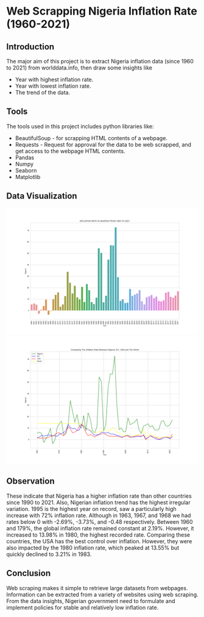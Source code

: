 # Web Scrapping Nigeria Inflation Rate (1960-2021)

## Introduction
The major aim of this project is to extract Nigeria inflation data (since 1960 to 2021) from worlddata.info, then draw some insights like
- Year with highest inflation rate.
- Year with lowest inflation rate.
- The trend of the data.

## Tools
The tools used in this project includes python libraries like:
- BeautifulSoup - for scrapping HTML contents of a webpage.
- Requests - Request for approval for the data to be web scrapped, and get access to the webpage HTML contents.
- Pandas
- Numpy
- Seaborn
- Matplotlib

## Data Visualization
![barplot](barplot.png)
![lineplot](lineplot.png)

## Observation
These indicate that Nigeria has a higher inflation rate than other countries since 1990 to 2021. Also, Nigerian inflation trend has the highest irregular variation. 1995 is the highest year on record, saw a particularly high increase with 72% inflation rate. Although in 1963, 1967, and 1968 we had rates below 0 with -2.69%, -3.73%, and -0.48 respectively. Between 1960 and 179%, the global inflation rate remained constant at 2.19%. However, it increased to 13.98% in 1980, the highest recorded rate. Comparing these countries, the USA has the best control over inflation. However, they were also impacted by the 1980 inflation rate, which peaked at 13.55% but quickly declined to 3.21% in 1983.

## Conclusion
Web scraping makes it simple to retrieve large datasets from webpages.  Information can be extracted from a variety of websites using web scraping. 
From the data insights, Nigerian government need to formulate and implement policies for stable and relatively low inflation rate.


